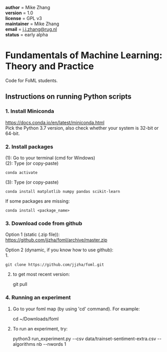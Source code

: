 __author__ = Mike Zhang  
__version__ = 1.0  
__license__ = GPL v3  
__maintainer__ = Mike Zhang  
__email__ = j.j.zhang@rug.nl  
__status__ = early alpha  


# Fundamentals of Machine Learning: Theory and Practice

Code for FoML students.

## Instructions on running Python scripts
### 1. Install Miniconda

https://docs.conda.io/en/latest/miniconda.html   
Pick the Python 3.7 version, also check whether your system is 32-bit or 64-bit.  

### 2. Install packages

(1): Go to your terminal (cmd for Windows)  
(2): Type (or copy-paste)  

    conda activate  

(3): Type (or copy-paste)  

    conda install matplotlib numpy pandas scikit-learn  

If some packages are missing:  

    conda install <package_name>

### 3. Download code from github

Option 1 (static (.zip file)):  
    https://github.com/jjzha/foml/archive/master.zip  

Option 2 (dynamic, if you know how to use github):  
1.  

    git clone https://github.com/jjzha/foml.git  
2. to get most recent version:  

    git pull

### 4. Running an experiment

1. Go to your foml map (by using 'cd' command). For example:  


    cd ~/Downloads/foml

2. To run an experiment, try:  


    python3 run_experiment.py --csv data/trainset-sentiment-extra.csv --algorithms nb --nwords 1
